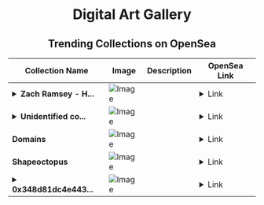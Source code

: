 <div align="center">

# Digital Art Gallery

## Trending Collections on OpenSea

| Collection Name                       | Image                                                                                     | Description                       | OpenSea Link                                                                                          |
|---------------------------------------|-------------------------------------------------------------------------------------------|-----------------------------------|--------------------------------------------------------------------------------------------------------|
| **<details><summary>Zach Ramsey - H...</summary>Zach Ramsey - Holophage NFTs</details>** | ![Image](https://i.seadn.io/s/raw/files/dac9d8d869d10ee9c885572bd5826af2.jpg?w=500&auto=format?w=200&auto=format) |  | <details><summary>Link</summary>[Zach Ramsey - Holophage NFTs](https://opensea.io/collection/zach-ramsey-holophage-nfts)</details> |
| **<details><summary>Unidentified co...</summary>Unidentified contract 5778f934-9464-4f4d-adcd-8e6dc4f167cc</details>** | ![Image](https://i.seadn.io/s/raw/files/a837708742ad8afcb35eb60ba787976d.jpg?w=500&auto=format?w=200&auto=format) |  | <details><summary>Link</summary>[Unidentified contract 5778f934-9464-4f4d-adcd-8e6dc4f167cc](https://opensea.io/collection/unidentified-contract-5778f934-9464-4f4d-adcd-8e6d)</details> |
| **Domains** | ![Image](https://i.seadn.io/s/raw/files/eac2b1d26577ab22f39dfa30132bd66d.png?w=500&auto=format?w=200&auto=format) |  | <details><summary>Link</summary>[Domains](https://opensea.io/collection/domains-17)</details> |
| **Shapeoctopus** | ![Image](https://i.seadn.io/s/raw/files/4d56420c0f174a9a7ced3d65237a9469.jpg?w=500&auto=format?w=200&auto=format) |  | <details><summary>Link</summary>[Shapeoctopus](https://opensea.io/collection/shapeoctopus)</details> |
| **<details><summary>0x348d81dc4e443...</summary>0x348d81dc4e44375f86eb66e2ae3f2419ad480dc1</details>** | ![Image](https://i.seadn.io/s/raw/files/0120dbe70465f91ae019e541cba50a56.jpg?w=500&auto=format?w=200&auto=format) |  | <details><summary>Link</summary>[0x348d81dc4e44375f86eb66e2ae3f2419ad480dc1](https://opensea.io/collection/0x348d81dc4e44375f86eb66e2ae3f2419ad480dc1)</details> |

</div>